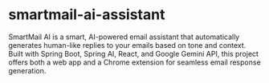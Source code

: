 # smartmail-ai-assistant
SmartMail AI is a smart, AI-powered email assistant that automatically generates human-like replies to your emails based on tone and context. Built with Spring Boot, Spring AI, React, and Google Gemini API, this project offers both a web app and a Chrome extension for seamless email response generation.
